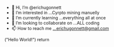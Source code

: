 - 👋 Hi, I’m @erichugonnett
- 👀 I’m interested in ...Cyrpto mining manuelly
- 🌱 I’m currently learning ...everything all at once
- 💞️ I’m looking to collaborate on ...ALL coding
- 📫 How to reach me ...erichugonnett@gmail.com

<!---
erichugonnett/erichugonnett is a ✨ special ✨ repository because its `README.md` (this file) appears on your GitHub profile.
You can click the Preview link to take a look at your changes.
--->
("Hello World!")
return
